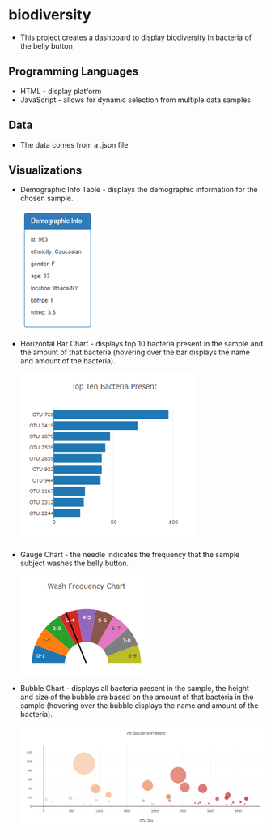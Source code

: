 # biodiversity
* This project creates a dashboard to display biodiversity in bacteria of the belly button

## Programming Languages
* HTML - display platform
* JavaScript - allows for dynamic selection from multiple data samples

## Data
* The data comes from a .json file

## Visualizations
* Demographic Info Table - displays the demographic information for the chosen sample.

    ![Demographic Info Table](demographic.png)
* Horizontal Bar Chart - displays top 10 bacteria present in the sample and the amount of that bacteria (hovering over the bar displays the name and amount of the bacteria).

    ![Horizontal Bar Chart](Images/TopTen.png)
* Gauge Chart - the needle indicates the frequency that the sample subject washes the belly button.

    ![Gauge Chart](Images/GaugeChart.png)    
* Bubble Chart - displays all bacteria present in the sample, the height and size of the bubble are based on the amount of that bacteria in the sample (hovering over the bubble displays the name and amount of the bacteria).

    ![Bubble Chart](Images/Bubble.png)
